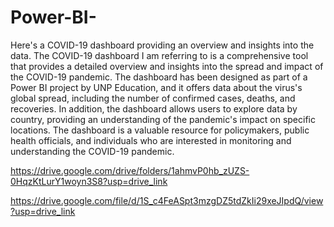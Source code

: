 # Power-BI-
Here's a COVID-19 dashboard providing an overview and insights into the data. The COVID-19 dashboard I am referring to is a comprehensive tool that provides a detailed overview and insights into the spread and impact of the COVID-19 pandemic. The dashboard has been designed as part of a Power BI project by UNP Education, and it offers data about the virus's global spread, including the number of confirmed cases, deaths, and recoveries. In addition, the dashboard allows users to explore data by country, providing an understanding of the pandemic's impact on specific locations. The dashboard is a valuable resource for policymakers, public health officials, and individuals who are interested in monitoring and understanding the COVID-19 pandemic.

https://drive.google.com/drive/folders/1ahmvP0hb_zUZS-0HqzKtLurY1woyn3S8?usp=drive_link

https://drive.google.com/file/d/1S_c4FeASpt3mzgDZ5tdZkIi29xeJIpdQ/view?usp=drive_link
